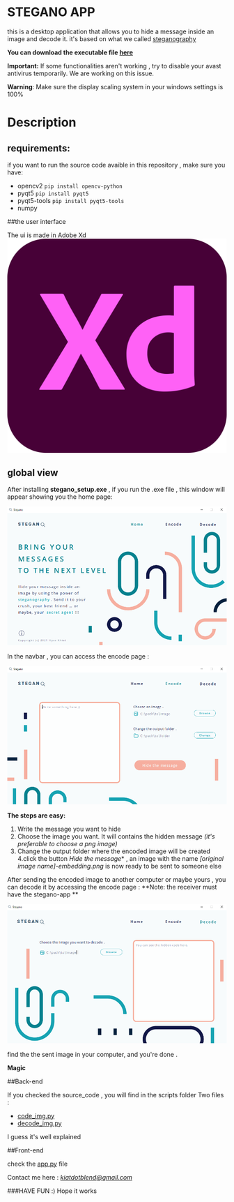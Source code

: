 # STEGANO APP

this is a desktop application that allows you to hide a message inside an image and decode it.
it's based on what we called [steganography](https://en.wikipedia.org/wiki/Steganography)

**You can download the executable file [here](https://drive.google.com/drive/folders/1Jth5vjjfRfK3MM6LQDjcp4OAo4ATaJmh?usp=sharing)**

**Important:** If some functionalities aren't working , try to disable your avast antivirus temporarily. We are working on this issue.

**Warning**: Make sure the display scaling system in your windows settings is 100% 

# Description

## requirements:

if you want to run the source code avaible in this repository , make sure you have:

* opencv2 `pip install opencv-python`
* pyqt5 `pip install pyqt5`
* pyqt5-tools `pip install pyqt5-tools`
* numpy

##the user interface

The ui is made in Adobe Xd ![xd logo](readme_img/xd.png)

## global view

After installing **stegano_setup.exe** , if you run the .exe file , this window will appear showing you the home page:

![home page](readme_img/home.png)

In the navbar , you can access the encode page :

![encode page](readme_img/encode.png)

**The steps are easy:**

1. Write the message you want to hide
2. Choose the image you want. It will contains the hidden message *(it's preferable to choose a png image)*
3. Change the output folder where the encoded image will be created 
4.click the button *Hide the message** , an image with the name *[original image name]-embedding.png* is now ready to be sent to someone else

After sending the encoded image to another computer or maybe yours , you can decode it by accessing the encode page :
**Note: the receiver must have the stegano-app **

![decode page](readme_img/decode.png)

find the the sent image in your computer, and you're done .

**Magic**

##Back-end

If you checked the source_code , you will find in the scripts folder Two files :

* [code_img.py](https://github.com/Ilyas-Khiat/stegano-app/blob/main/scripts/code_img.py)
* [decode_img.py](https://github.com/Ilyas-Khiat/stegano-app/blob/main/scripts/decode_img.py)

I guess it's well explained

##Front-end

check the [app.py](https://github.com/Ilyas-Khiat/stegano-app/blob/main/scripts/app.py) file

Contact me here : *kiatdotblend@gmail.com*

###HAVE FUN :) 
Hope it works






